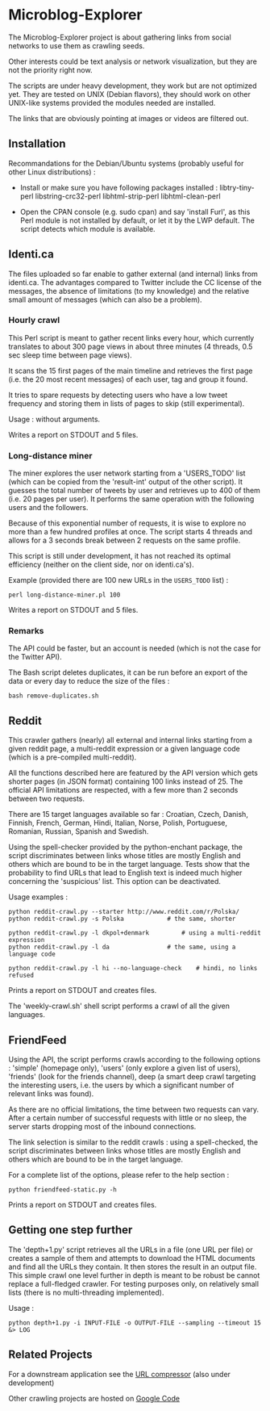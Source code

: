 Microblog-Explorer
==================


The Microblog-Explorer project is about gathering links from social networks to use them as crawling seeds.

Other interests could be text analysis or network visualization, but they are not the priority right now.

The scripts are under heavy development, they work but are not optimized yet. They are tested on UNIX (Debian flavors), they should work on other UNIX-like systems provided the modules needed are installed.

The links that are obviously pointing at images or videos are filtered out.


Installation
------------

Recommandations for the Debian/Ubuntu systems (probably useful for other Linux distributions) :

* Install or make sure you have following packages installed : libtry-tiny-perl libstring-crc32-perl libhtml-strip-perl libhtml-clean-perl

* Open the CPAN console (e.g. sudo cpan) and say 'install Furl', as this Perl module is not installed by default, or let it by the LWP default. The script detects which module is available.



Identi.ca
---------

The files uploaded so far enable to gather external (and internal) links from identi.ca. The advantages compared to Twitter include the CC license of the messages, the absence of limitations (to my knowledge) and the relative small amount of messages (which can also be a problem).


### Hourly crawl

This Perl script is meant to gather recent links every hour, which currently translates to about 300 page views in about three minutes (4 threads, 0.5 sec sleep time between page views).

It scans the 15 first pages of the main timeline and retrieves the first page (i.e. the 20 most recent messages) of each user, tag and group it found.

It tries to spare requests by detecting users who have a low tweet frequency and storing them in lists of pages to skip (still experimental).

Usage : without arguments.

Writes a report on STDOUT and 5 files.


### Long-distance miner

The miner explores the user network starting from a 'USERS_TODO' list (which can be copied from the 'result-int' output of the other script). It guesses the total number of tweets by user and retrieves up to 400 of them (i.e. 20 pages per user). It performs the same operation with the following users and the followers.

Because of this exponential number of requests, it is wise to explore no more than a few hundred profiles at once. The script starts 4 threads and allows for a 3 seconds break between 2 requests on the same profile.

This script is still under development, it has not reached its optimal efficiency (neither on the client side, nor on identi.ca's).

Example (provided there are 100 new URLs in the `USERS_TODO` list) :

    perl long-distance-miner.pl 100

Writes a report on STDOUT and 5 files.


### Remarks

The API could be faster, but an account is needed (which is not the case for the Twitter API).

The Bash script deletes duplicates, it can be run before an export of the data or every day to reduce the size of the files :

    bash remove-duplicates.sh


Reddit
------

This crawler gathers (nearly) all external and internal links starting from a given reddit page, a multi-reddit expression or a given language code (which is a pre-compiled multi-reddit).

All the functions described here are featured by the API version which gets shorter pages (in JSON format) containing 100 links instead of 25. The official API limitations are respected, with a few more than 2 seconds between two requests.

There are 15 target languages available so far : Croatian, Czech, Danish, Finnish, French, German, Hindi, Italian, Norse, Polish, Portuguese, Romanian, Russian, Spanish and Swedish.

Using the spell-checker provided by the python-enchant package, the script discriminates between links whose titles are mostly English and others which are bound to be in the target language. Tests show that the probability to find URLs that lead to English text is indeed much higher concerning the 'suspicious' list. This option can be deactivated.

Usage examples :

	python reddit-crawl.py --starter http://www.reddit.com/r/Polska/
	python reddit-crawl.py -s Polska			# the same, shorter

	python reddit-crawl.py -l dkpol+denmark			# using a multi-reddit expression
	python reddit-crawl.py -l da				# the same, using a language code

	python reddit-crawl.py -l hi --no-language-check	# hindi, no links refused

Prints a report on STDOUT and creates files.

The 'weekly-crawl.sh' shell script performs a crawl of all the given languages.


FriendFeed
----------

Using the API, the script performs crawls according to the following options : 'simple' (homepage only), 'users' (only explore a given list of users), 'friends' (look for the friends channel), deep (a smart deep crawl targeting the interesting users, i.e. the users by which a significant number of relevant links was found).

As there are no official limitations, the time between two requests can vary. After a certain number of successful requests with little or no sleep, the server starts dropping most of the inbound connections.

The link selection is similar to the reddit crawls : using a spell-checked, the script discriminates between links whose titles are mostly English and others which are bound to be in the target language.

For a complete list of the options, please refer to the help section :

	python friendfeed-static.py -h

Prints a report on STDOUT and creates files.


Getting one step further
----------------------

The 'depth+1.py' script retrieves all the URLs in a file (one URL per file) or creates a sample of them and attempts to download the HTML documents and find all the URLs they contain. It then stores the result in an output file. This simple crawl one level further in depth is meant to be robust be cannot replace a full-fledged crawler. For testing purposes only, on relatively small lists (there is no multi-threading implemented).

Usage :

	python depth+1.py -i INPUT-FILE -o OUTPUT-FILE --sampling --timeout 15 &> LOG



Related Projects
--------------

For a downstream application see the [URL compressor](https://github.com/adbar/url-compressor) (also under development)

Other crawling projects are hosted on [Google Code](http://code.google.com/u/114777084812550353886/)
